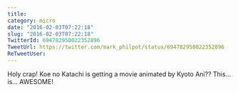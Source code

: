 ```yaml
---
title: 
category: micro
date: "2016-02-03T07:22:18"
slug: "2016-02-03T07:22:18"
TwitterId: 694782950022352896
TweetUrl: https://twitter.com/mark_philpot/status/694782950022352896
ReTweetUser: 
---
```


Holy crap! Koe no Katachi is getting a movie animated by Kyoto Ani?? This... is... AWESOME!